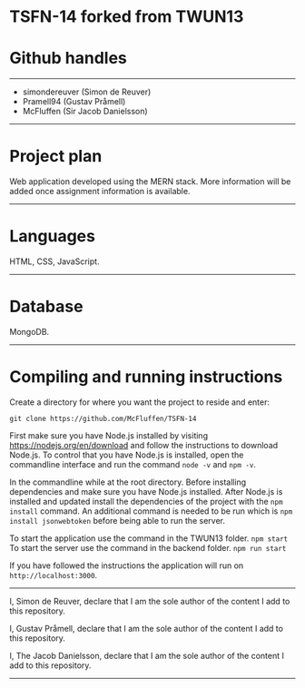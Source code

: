 # TSFN-14 forked from TWUN13

# Github handles

---
* simondereuver (Simon de Reuver)
* Pramell94 (Gustav Pråmell)
* McFluffen (Sir Jacob Danielsson)

---

# Project plan

Web application developed using the MERN stack. More information will be added once assignment information is available.

---

# Languages

HTML, CSS, JavaScript.

---

# Database

MongoDB.

---

# Compiling and running instructions

Create a directory for where you want the project to reside and enter:

```git clone https://github.com/McFluffen/TSFN-14```

First make sure you have Node.js installed by visiting https://nodejs.org/en/download and follow the instructions to download Node.js.
To control that you have Node.js is installed, open the commandline interface and run the command ```node -v``` and ```npm -v```.


In the commandline while at the root directory. Before installing dependencies and make sure you have Node.js installed. 
After Node.js is installed and updated install the dependencies of the project with the ```npm install``` command. An additional command is needed to be run which is ```npm install jsonwebtoken``` before being able to run the server.

To start the application use the command in the TWUN13 folder. ```npm start```
To start the server use the command in the backend folder. ```npm run start```

If you have followed the instructions the application will run on ```http://localhost:3000```.


---
I, Simon de Reuver, declare that I am the sole author of the content I add to this repository.

I, Gustav Pråmell, declare that I am the sole author of the content I add to this repository.

I, The Jacob Danielsson, declare that I am the sole author of the content I add to this repository. 

---
